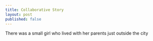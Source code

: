 ```yaml
---
title: Collaborative Story
layout: post
published: false
---
```

There was a small girl who lived with her parents just outside the city <completethis>